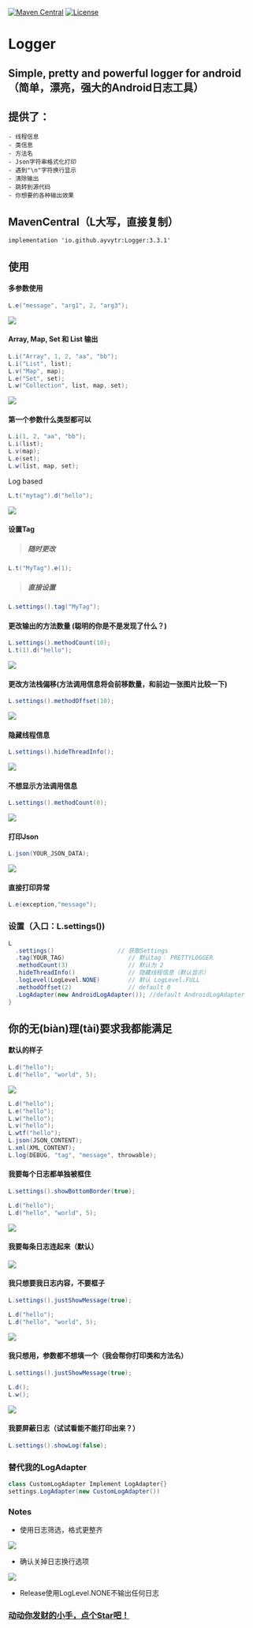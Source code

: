 [![Maven Central](https://img.shields.io/maven-central/v/io.github.ayvytr/Logger.svg?label=Maven%20Central)](https://search.maven.org/search?q=g:%22io.github.ayvytr%22%20AND%20a:%22Logger%22)
[![License](https://img.shields.io/badge/License-Apache--2.0%20-blue.svg)](license)


# Logger
## Simple, pretty and powerful logger for android（简单，漂亮，强大的Android日志工具）

## 提供了：
	- 线程信息
	- 类信息
	- 方法名
	- Json字符串格式化打印
	- 遇到"\n"字符换行显示
	- 清除输出
	- 跳转到源代码
	- 你想要的各种输出效果

## MavenCentral（L大写，直接复制）

	implementation 'io.github.ayvytr:Logger:3.3.1'


## 使用


#### 多参数使用

``` java
L.e("message", "arg1", 2, "arg3");
```
![](photos/logger/log2.png)

#### Array, Map, Set 和 List 输出
```java
L.i("Array", 1, 2, "aa", "bb");
L.i("List", list);
L.v("Map", map);
L.e("Set", set);
L.w("Collection", list, map, set);
```

![](photos/logger/log3.png)

#### 第一个参数什么类型都可以

```java
L.i(1, 2, "aa", "bb");
L.i(list);
L.v(map);
L.e(set);
L.w(list, map, set);
```
Log based
```java
L.t("mytag").d("hello");
```
![](photos/logger/log4.png)

#### 设置Tag

> ##### 随时更改
```java
L.t("MyTag").e(1);
```

> ##### 直接设置
```java
L.settings().tag("MyTag");
```

#### 更改输出的方法数量 (聪明的你是不是发现了什么？)

```java
L.settings().methodCount(10);
L.t(1).d("hello");
```

![](photos/logger/log5.png)

#### 更改方法栈偏移(方法调用信息将会前移数量，和前边一张图片比较一下)

```java
L.settings().methodOffset(10);
```

![](photos/logger/log6.png)

#### 隐藏线程信息
```java
L.settings().hideThreadInfo();
```

![](photos/logger/log7.png)

#### 不想显示方法调用信息
```java
L.settings().methodCount(0);
```

![](photos/logger/log8.png)

#### 打印Json
```java
L.json(YOUR_JSON_DATA);
```

![](photos/logger/json-log.png)

#### 直接打印异常

```java
L.e(exception,"message");
```

### 设置（入口：L.settings())

```java
L
  .settings()                  // 获取Settings
  .tag(YOUR_TAG)                  // 默认tag： PRETTYLOGGER
  .methodCount(3)                 // 默认为 2
  .hideThreadInfo()               // 隐藏线程信息（默认显示）
  .logLevel(LogLevel.NONE)        // 默认 LogLevel.FULL
  .methodOffset(2)                // default 0
  .LogAdapter(new AndroidLogAdapter()); //default AndroidLogAdapter
}

```
## 你的无(biàn)理(tài)要求我都能满足

#### 默认的样子
```java
L.d("hello");
L.d("hello", "world", 5);   
```
![](photos/logger/log1.png)

```java
L.d("hello");
L.e("hello");
L.w("hello");
L.v("hello");
L.wtf("hello");
L.json(JSON_CONTENT);
L.xml(XML_CONTENT);
L.log(DEBUG, "tag", "message", throwable);
```

#### 我要每个日志都单独被框住
```java
L.settings().showBottomBorder(true);
```
```java
L.d("hello");
L.d("hello", "world", 5);   
```

![](photos/logger/log9.png)

#### 我要每条日志连起来（默认）

![](photos/logger/log1.png)

#### 我只想要我日志内容，不要框子
```java
L.settings().justShowMessage(true);
```
```java
L.d("hello");
L.d("hello", "world", 5);   
```

![](photos/logger/log10.png)

#### 我只想用，参数都不想填一个（我会帮你打印类和方法名）

```java
L.settings().justShowMessage(true);
```
```java
L.d();
L.w();   
```

![](photos/logger/log11.png)



#### 我要屏蔽日志（试试看能不能打印出来？）
```java
L.settings().showLog(false);
```

### 替代我的LogAdapter
```java
class CustomLogAdapter Implement LogAdapter{}
settings.LogAdapter(new CustomLogAdapter())
```

### Notes
- 使用日志筛选，格式更整齐

![](photos/logger/filter.png)

- 确认关掉日志换行选项

![](photos/logger/wrap-closed.png)

- Release使用LogLevel.NONE不输出任何日志


### [动动你发财的小手，点个Star吧！](#head)
